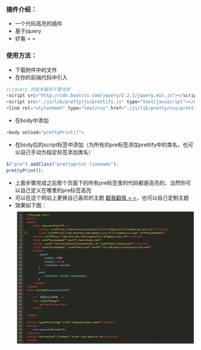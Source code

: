 ### 插件介绍：
* 一个代码高亮的插件
* 基于jquery
* 好看 = =

### 使用方法：
  * 下载附件中的文件
  * 在你的前端代码中引入
```javascript
//jquery 的版本最好不要太新 
<script src="http://cdn.bootcss.com/jquery/2.2.3/jquery.min.js"></script>
<script src="./js/lib/pretty/js/prettify.js" type="text/javascript"></script>
<link rel="stylesheet" type="text/css" href="./js/lib/pretty/css/prettify.css"/>
```
*  在body中添加
```javascript
<body onload="prettyPrint()">
```
*  在body后的script标签中添加（为所有的pre标签添加prettify中的类名，也可以自己手动为指定标签添加类名）
```javascript
$("pre").addClass("prettyprint linenums");
prettyPrint();
```
* 上面步骤完成之后那个页面下的所有pre标签里的代码都是高亮的，当然你可以自己定义在哪里的pre标签高亮
* 可以在这个网站上更换自己喜欢的主题 [戳我戳我 = =](https://jmblog.github.io/color-themes-for-google-code-prettify/)，也可以自己定制主题
* 效果如下图：
![image](https://github.com/hongrunhui/prettify.js/blob/master/%E6%9C%AA%E6%A0%87%E9%A2%98-1.png)

